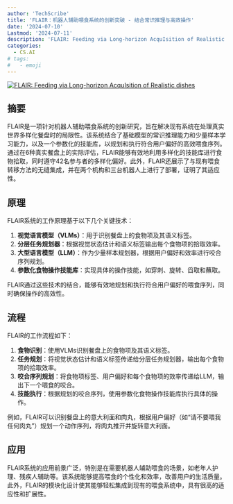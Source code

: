 ```yaml
---
author: 'TechScribe'
title: 'FLAIR：机器人辅助喂食系统的创新突破 - 结合常识推理与高效操作'
date: '2024-07-10'
Lastmod: '2024-07-11'
description: 'FLAIR: Feeding via Long-horizon AcquIsition of Realistic dishes'
categories:
  - CS.AI
# tags:
#   - emoji
---
```


[![FLAIR: Feeding via Long-horizon AcquIsition of Realistic dishes](https://arxiv-research-1301205113.cos.ap-guangzhou.myqcloud.com/images/2407.07561v1.pdf_0.jpg)](https://arxiv.org/abs/2407.07561v1)

## 摘要

FLAIR是一项针对机器人辅助喂食系统的创新研究，旨在解决现有系统在处理真实世界多样化餐盘时的局限性。该系统结合了基础模型的常识推理能力和少量样本学习能力，以及一个参数化的技能库，以规划和执行符合用户偏好的高效喂食序列。通过在6种真实餐盘上的实际评估，FLAIR能够有效地利用多样化的技能库进行食物拾取，同时遵守42名参与者的多样化偏好。此外，FLAIR还展示了与现有喂食转移方法的无缝集成，并在两个机构和三台机器人上进行了部署，证明了其适应性。<!--more-->

## 原理

FLAIR系统的工作原理基于以下几个关键技术：
1. **视觉语言模型（VLMs）**：用于识别餐盘上的食物项及其语义标签。
2. **分层任务规划器**：根据视觉状态估计和语义标签输出每个食物项的拾取效率。
3. **大型语言模型（LLM）**：作为少量样本规划器，根据用户偏好和效率进行咬合序列规划。
4. **参数化食物操作技能库**：实现具体的操作技能，如穿刺、旋转、舀取和蘸取。

FLAIR通过这些技术的结合，能够有效地规划和执行符合用户偏好的喂食序列，同时确保操作的高效性。

## 流程

FLAIR的工作流程如下：
1. **食物识别**：使用VLMs识别餐盘上的食物项及其语义标签。
2. **任务规划**：将视觉状态估计和语义标签传递给分层任务规划器，输出每个食物项的拾取效率。
3. **咬合序列规划**：将食物项标签、用户偏好和每个食物项的效率传递给LLM，输出下一个喂食的咬合。
4. **技能执行**：根据规划的咬合序列，使用参数化食物操作技能库执行具体的操作。

例如，FLAIR可以识别餐盘上的意大利面和肉丸，根据用户偏好（如“请不要喂我任何肉丸”）规划一个动作序列，将肉丸推开并旋转意大利面。

## 应用

FLAIR系统的应用前景广泛，特别是在需要机器人辅助喂食的场景，如老年人护理、残疾人辅助等。该系统能够提高喂食的个性化和效率，改善用户的生活质量。此外，FLAIR的模块化设计使其能够轻松集成到现有的喂食系统中，具有很高的适应性和扩展性。
